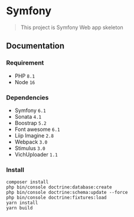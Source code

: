 # Symfony
> This project is Symfony Web app skeleton
## Documentation
### Requirement
* PHP ``8.1``
* Node ``16``
### Dependencies
* Symfony ``6.1``
* Sonata ``4.1``
* Boostrap ``5.2``
* Font awesome ``6.1``
* Liip Imagine ``2.8``
* Webpack ``3.0``
* Stimulus ``3.0``
* VichUploader ``1.1``

### Install
```shell
composer install
php bin/console doctrine:database:create
php bin/console doctrine:schema:update --force
php bin/console doctrine:fixtures:load
yarn install
yarn build
```